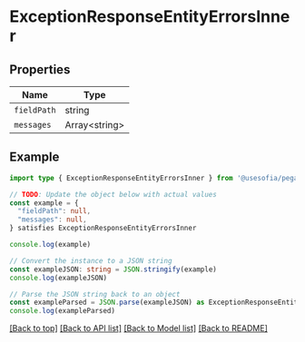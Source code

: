 
# ExceptionResponseEntityErrorsInner


## Properties

Name | Type
------------ | -------------
`fieldPath` | string
`messages` | Array&lt;string&gt;

## Example

```typescript
import type { ExceptionResponseEntityErrorsInner } from '@usesofia/pegasus-core-api-sdk'

// TODO: Update the object below with actual values
const example = {
  "fieldPath": null,
  "messages": null,
} satisfies ExceptionResponseEntityErrorsInner

console.log(example)

// Convert the instance to a JSON string
const exampleJSON: string = JSON.stringify(example)
console.log(exampleJSON)

// Parse the JSON string back to an object
const exampleParsed = JSON.parse(exampleJSON) as ExceptionResponseEntityErrorsInner
console.log(exampleParsed)
```

[[Back to top]](#) [[Back to API list]](../README.md#api-endpoints) [[Back to Model list]](../README.md#models) [[Back to README]](../README.md)


